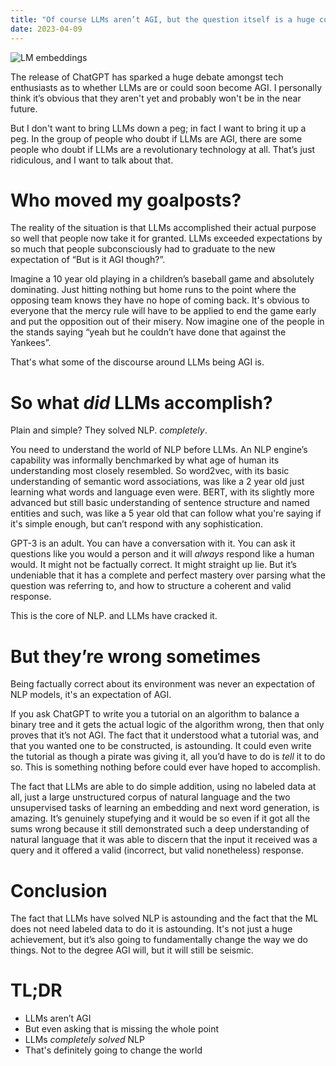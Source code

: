 ```yaml
---
title: "Of course LLMs aren’t AGI, but the question itself is a huge compliment"
date: 2023-04-09
---
```


![LM embeddings](/near-futurology-blog/docs/assets/images/embeddings.jpeg)
<p>The release of ChatGPT has sparked a huge debate amongst tech enthusiasts as to whether LLMs are or could soon become AGI. I personally think it’s obvious that they aren't yet and probably won't be in the near future.</p>
<p>But I don't want to bring LLMs down a peg; in fact I want to bring it up a peg. In the group of people who doubt if LLMs are AGI, there are some people who doubt if LLMs are a revolutionary technology at all. That’s just ridiculous, and I want to talk about that.</p>
<h1>Who moved my goalposts?</h1>
<p>The reality of the situation is that LLMs accomplished their actual purpose so well that people now take it for granted. LLMs exceeded expectations by so much that people subconsciously had to graduate to the new expectation of “But is it AGI though?”.</p>
<p>Imagine a 10 year old playing in a children’s baseball game and absolutely dominating. Just hitting nothing but home runs to the point where the opposing team knows they have no hope of coming back. It's obvious to everyone that the mercy rule will have to be applied to end the game early and put the opposition out of their misery. Now imagine one of the people in the stands saying “yeah but he couldn’t have done that against the Yankees”. </p>
<p>That's what some of the discourse around LLMs being AGI is.</p>
<h1>So what <i>did</i> LLMs accomplish?</h1>
<p>Plain and simple? They solved NLP. <i>completely</i>.</p>
<p>You need to understand the world of NLP before LLMs. An NLP engine’s capability was informally benchmarked by what age of human its understanding most closely resembled. So word2vec, with its basic understanding of semantic word associations, was like a 2 year old just learning what words and language even were. BERT, with its slightly more advanced but still basic understanding of sentence structure and named entities and such, was like a 5 year old that can follow what you're saying if it's simple enough, but can’t respond with any sophistication.</p>
<p>GPT-3 is an adult. You can have a conversation with it. You can ask it questions like you would a person and it will <i>always</i> respond like a human would. It might not be factually correct. It might straight up lie. But it’s undeniable that it has a complete and perfect mastery over parsing what the question was referring to, and how to structure a coherent and valid response. </p>
<p>This is the core of NLP. and LLMs have cracked it. </p>
<h1>But they’re wrong sometimes</h1>
<p>Being factually correct about its environment was never an expectation of NLP models, it's an expectation of AGI. </p>
<p>If you ask ChatGPT to write you a tutorial on an algorithm to balance a binary tree and it gets the actual logic of the algorithm wrong, then that only proves that it’s not AGI. The fact that it understood what a tutorial was, and that you wanted one to be constructed, is astounding. It could even write the tutorial as though a pirate was giving it, all you’d have to do is <i>tell</i> it to do so. This is something nothing before could ever have hoped to accomplish.</p>
<p>The fact that LLMs are able to do simple addition, using no labeled data at all, just a large unstructured corpus of natural language and the two unsupervised tasks of learning an embedding and next word generation, is amazing. It’s genuinely stupefying and it would be so even if it got all the sums wrong because it still demonstrated such a deep understanding of natural language that it was able to discern that the input it received was a query and it offered a valid (incorrect, but valid nonetheless) response.</p>
<h1>Conclusion</h1>
<p>The fact that LLMs have solved NLP is astounding and the fact that the ML does not need labeled data to do it is astounding. It's not just a huge achievement, but it’s also going to fundamentally change the way we do things. Not to the degree AGI will, but it will still be seismic.</p>
<h1>TL;DR</h1>
<ul><li>LLMs aren’t AGI</li>
<li>But even asking that is missing the whole point</li>
<li>LLMs <i>completely solved</i> NLP</li>
<li>That's definitely going to change the world</li></ul>
